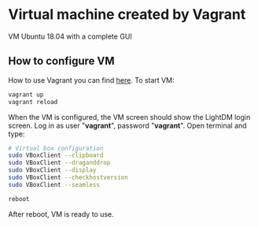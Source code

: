 # Virtual machine created by Vagrant
VM Ubuntu 18.04 with a complete GUI

## How to configure VM
How to use Vagrant you can find [here](https://www.vagrantup.com/intro).
To start VM:
```bash
vagrant up
vagrant reload
```
When the VM is configured, the VM screen should show the LightDM login screen. Log in as user "**vagrant**", password "**vagrant**".
Open terminal and type:
```bash
# Virtual box configuration
sudo VBoxClient --clipboard
sudo VBoxClient --draganddrop
sudo VBoxClient --display
sudo VBoxClient --checkhostversion
sudo VBoxClient --seamless

reboot
```
After reboot, VM is ready to use.